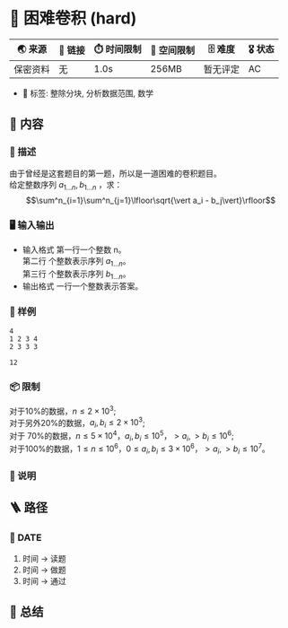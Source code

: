 # 📛 困难卷积 (hard)
| 🌏 来源  | 🔗 链接 | ⏱️ 时间限制 | 💾 空间限制 | 🗄️ 难度 | 🎖️ 状态 |
|--------|--------|-------------|-------------|--------|----------|
| 保密资料 | 无      | 1.0s        | 256MB       | 暂无评定 | AC       |
* 🔖 标签: 整除分块, 分析数据范围, 数学

## 📘 内容
### 🧾 描述
由于曾经是这套题目的第一题，所以是一道困难的卷积题目。  
给定整数序列 $a_{1...n}, b_{1...n}$ ，求：
$$\sum^n_{i=1}\sum^n_{j=1}\lfloor\sqrt{\vert a_i - b_j\vert}\rfloor$$

### 🖥️ 输入输出
* 输入格式
第一行一个整数 n。  
第二行 个整数表示序列 $a_{1...n}$。  
第三行 个整数表示序列 $b_{1...n}$。  
* 输出格式
一行一个整数表示答案。
### 🏴 样例
```input1
4
1 2 3 4
2 3 3 3
```
```output1
12
```
### 📦 限制
对于10%的数据，$n≤2×10^3$;  
对于另外20%的数据，$a_i,b_i≤ 2×10^3$;  
对于 70%的数据，$n≤5× 10^4，a_i,b_i≤ 10^5， >a_i,>b_i≤ 10^6$;  
对于100%的数据，$1≤n ≤ 10^6，0 ≤a_i,b_i≤3 ×10^6，>a_i,>b_i≤10^7$。

### 📝 说明

## 🪜 路径
### 📆 DATE
1. 时间 -> 读题
2. 时间 -> 做题
3. 时间 -> 通过

## 📰 总结
